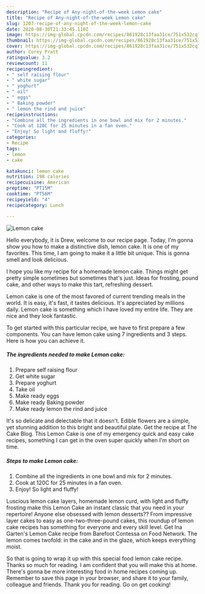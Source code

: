 ```yaml
---
description: "Recipe of Any-night-of-the-week Lemon cake"
title: "Recipe of Any-night-of-the-week Lemon cake"
slug: 1207-recipe-of-any-night-of-the-week-lemon-cake
date: 2020-08-30T21:33:45.110Z
image: https://img-global.cpcdn.com/recipes/861928c13faa31ce/751x532cq70/lemon-cake-recipe-main-photo.jpg
thumbnail: https://img-global.cpcdn.com/recipes/861928c13faa31ce/751x532cq70/lemon-cake-recipe-main-photo.jpg
cover: https://img-global.cpcdn.com/recipes/861928c13faa31ce/751x532cq70/lemon-cake-recipe-main-photo.jpg
author: Corey Pratt
ratingvalue: 3.2
reviewcount: 11
recipeingredient:
- " self raising flour"
- " white sugar"
- " yoghurt"
- " oil"
- " eggs"
- " Baking powder"
- " lemon the rind and juice"
recipeinstructions:
- "Combine all the ingredients in one bowl and mix for 2 minutes."
- "Cook at 120C for 25 minutes in a fan oven."
- "Enjoy! So light and fluffy!"
categories:
- Recipe
tags:
- lemon
- cake

katakunci: lemon cake 
nutrition: 198 calories
recipecuisine: American
preptime: "PT15M"
cooktime: "PT56M"
recipeyield: "4"
recipecategory: Lunch

---
```



![Lemon cake](https://img-global.cpcdn.com/recipes/861928c13faa31ce/751x532cq70/lemon-cake-recipe-main-photo.jpg)

Hello everybody, it is Drew, welcome to our recipe page. Today, I'm gonna show you how to make a distinctive dish, lemon cake. It is one of my favorites. This time, I am going to make it a little bit unique. This is gonna smell and look delicious.

I hope you like my recipe for a homemade lemon cake. Things might get pretty simple sometimes but sometimes that&#39;s just. Ideas for frosting, pound cake, and other ways to make this tart, refreshing dessert.

Lemon cake is one of the most favored of current trending meals in the world. It is easy, it's fast, it tastes delicious. It's appreciated by millions daily. Lemon cake is something which I have loved my entire life. They are nice and they look fantastic.


To get started with this particular recipe, we have to first prepare a few components. You can have lemon cake using 7 ingredients and 3 steps. Here is how you can achieve it.

<!--inarticleads1-->

##### The ingredients needed to make Lemon cake:

1. Prepare  self raising flour
1. Get  white sugar
1. Prepare  yoghurt
1. Take  oil
1. Make ready  eggs
1. Make ready  Baking powder
1. Make ready  lemon the rind and juice


It&#39;s so delicate and delectable that it doesn&#39;t. Edible flowers are a simple, yet stunning addition to this bright and beautiful plate. Get the recipe at The Cake Blog. This Lemon Cake is one of my emergency quick and easy cake recipes, something I can get in the oven super quickly when I&#39;m short on time. 

<!--inarticleads2-->

##### Steps to make Lemon cake:

1. Combine all the ingredients in one bowl and mix for 2 minutes.
1. Cook at 120C for 25 minutes in a fan oven.
1. Enjoy! So light and fluffy!


Luscious lemon cake layers, homemade lemon curd, with light and fluffy frosting make this Lemon Cake an instant classic that you need in your repertoire! Anyone else obsessed with lemon desserts?? From impressive layer cakes to easy as one-two-three-pound cakes, this roundup of lemon cake recipes has something for everyone and every skill level. Get Ina Garten&#39;s Lemon Cake recipe from Barefoot Contessa on Food Network. The lemon comes twofold: in the cake and in the glaze, which keeps everything moist. 

So that is going to wrap it up with this special food lemon cake recipe. Thanks so much for reading. I am confident that you will make this at home. There's gonna be more interesting food in home recipes coming up. Remember to save this page in your browser, and share it to your family, colleague and friends. Thank you for reading. Go on get cooking!
